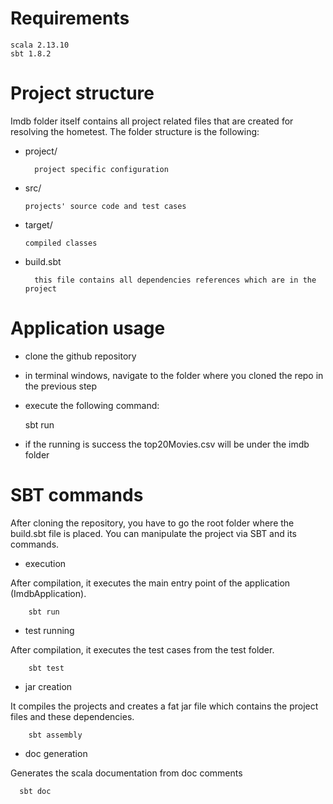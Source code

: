 # Requirements

    scala 2.13.10
    sbt 1.8.2

# Project structure
Imdb folder itself contains all project related files that are created for resolving the hometest.
The folder structure is the following:

- project/
    
        project specific configuration 

- src/
  
      projects' source code and test cases
        
- target/


      compiled classes

- build.sbt

        this file contains all dependencies references which are in the project

# Application usage

- clone the github repository

- in terminal windows, navigate to the folder where you cloned the repo in the previous step

- execute the following command:


    sbt run

- if the running is success the top20Movies.csv will be under the imdb folder


# SBT commands

After cloning the repository, you have to go the root folder where the build.sbt file is placed. 
You can manipulate the project via SBT and its commands.

- execution 
  
After compilation, it executes the main entry point of the application (ImdbApplication).

        sbt run

- test running

After compilation, it executes the test cases from the test folder.

        sbt test

- jar creation

It compiles the projects and creates a fat jar file which contains the project files and these dependencies. 
  
        sbt assembly  

- doc generation

Generates the scala documentation from doc comments

      sbt doc

